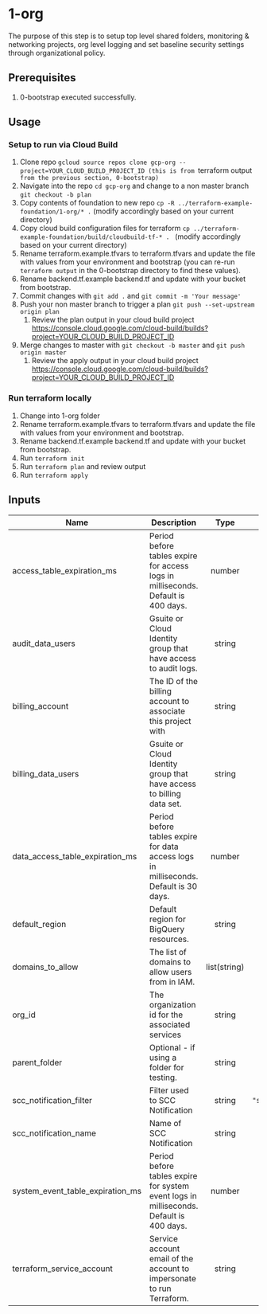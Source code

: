 # 1-org

The purpose of this step is to setup top level shared folders, monitoring & networking projects, org level logging and set baseline security settings through organizational policy.

## Prerequisites

1. 0-bootstrap executed successfully.

## Usage

### Setup to run via Cloud Build
1. Clone repo `gcloud source repos clone gcp-org --project=YOUR_CLOUD_BUILD_PROJECT_ID (this is from `terraform output` from the previous section, 0-bootstrap)`
1. Navigate into the repo `cd gcp-org` and change to a non master branch `git checkout -b plan`
1. Copy contents of foundation to new repo `cp -R ../terraform-example-foundation/1-org/* .` (modify accordingly based on your current directory)
1. Copy cloud build configuration files for terraform `cp ../terraform-example-foundation/build/cloudbuild-tf-* . ` (modify accordingly based on your current directory)
1. Rename terraform.example.tfvars to terraform.tfvars and update the file with values from your environment and bootstrap (you can re-run `terraform output` in the 0-bootstrap directory to find these values).
1. Rename backend.tf.example backend.tf and update with your bucket from bootstrap.
1. Commit changes with `git add .` and `git commit -m 'Your message'`
1. Push your non master branch to trigger a plan `git push --set-upstream origin plan`
    1. Review the plan output in your cloud build project https://console.cloud.google.com/cloud-build/builds?project=YOUR_CLOUD_BUILD_PROJECT_ID
1. Merge changes to master with `git checkout -b master` and `git push origin master`
    1. Review the apply output in your cloud build project https://console.cloud.google.com/cloud-build/builds?project=YOUR_CLOUD_BUILD_PROJECT_ID


### Run terraform locally
1. Change into 1-org folder
1. Rename terraform.example.tfvars to terraform.tfvars and update the file with values from your environment and bootstrap.
1. Rename backend.tf.example backend.tf and update with your bucket from bootstrap.
1. Run `terraform init`
1. Run `terraform plan` and review output
1. Run `terraform apply`

<!-- BEGINNING OF PRE-COMMIT-TERRAFORM DOCS HOOK -->
## Inputs

| Name | Description | Type | Default | Required |
|------|-------------|:----:|:-----:|:-----:|
| access\_table\_expiration\_ms | Period before tables expire for access logs in milliseconds. Default is 400 days. | number | `"34560000000"` | no |
| audit\_data\_users | Gsuite or Cloud Identity group that have access to audit logs. | string | n/a | yes |
| billing\_account | The ID of the billing account to associate this project with | string | n/a | yes |
| billing\_data\_users | Gsuite or Cloud Identity group that have access to billing data set. | string | n/a | yes |
| data\_access\_table\_expiration\_ms | Period before tables expire for data access logs in milliseconds. Default is 30 days. | number | `"2592000000"` | no |
| default\_region | Default region for BigQuery resources. | string | n/a | yes |
| domains\_to\_allow | The list of domains to allow users from in IAM. | list(string) | n/a | yes |
| org\_id | The organization id for the associated services | string | n/a | yes |
| parent\_folder | Optional - if using a folder for testing. | string | `""` | no |
| scc\_notification\_filter | Filter used to SCC Notification | string | `"state=\\\"ACTIVE\\\""` | no |
| scc\_notification\_name | Name of SCC Notification | string | n/a | yes |
| system\_event\_table\_expiration\_ms | Period before tables expire for system event logs in milliseconds. Default is 400 days. | number | `"34560000000"` | no |
| terraform\_service\_account | Service account email of the account to impersonate to run Terraform. | string | n/a | yes |

<!-- END OF PRE-COMMIT-TERRAFORM DOCS HOOK -->

